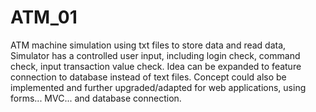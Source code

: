 # ATM_01
ATM machine simulation using txt files to store data and read data,
Simulator has a controlled user input, including login check, command check, input transaction value check.
Idea can be expanded to feature connection to database instead of text files.
Concept could also be implemented and further upgraded/adapted for web applications, using forms... MVC... and database connection.
